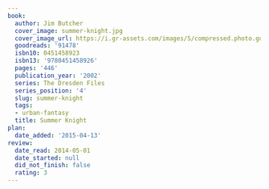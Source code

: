 ```yaml
---
book:
  author: Jim Butcher
  cover_image: summer-knight.jpg
  cover_image_url: https://i.gr-assets.com/images/S/compressed.photo.goodreads.com/books/1345557469l/91478._SY160_.jpg
  goodreads: '91478'
  isbn10: 0451458923
  isbn13: '9780451458926'
  pages: '446'
  publication_year: '2002'
  series: The Dresden Files
  series_position: '4'
  slug: summer-knight
  tags:
  - urban-fantasy
  title: Summer Knight
plan:
  date_added: '2015-04-13'
review:
  date_read: 2014-05-01
  date_started: null
  did_not_finish: false
  rating: 3
---
```

